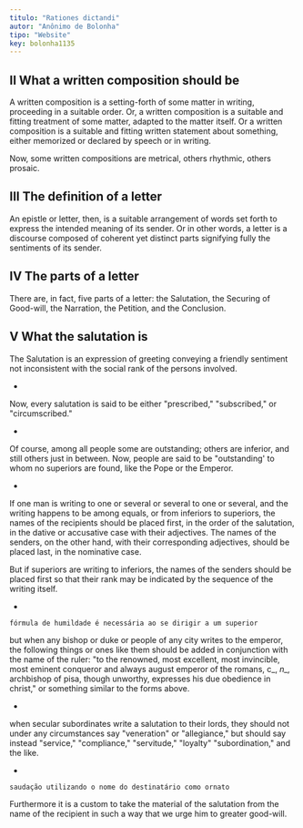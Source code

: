 ```yaml
---
titulo: "Rationes dictandi"
autor: "Anônimo de Bolonha"
tipo: "Website"
key: bolonha1135
---
```


## II What a written composition should be

A written composition is a setting-forth of some matter in writing, proceeding in a suitable order. Or, a written composition is a suitable and fitting treatment of some matter, adapted to the matter itself. Or a written composition is a suitable and fitting written statement about something, either memorized or declared by speech or in writing.

Now, some written compositions are metrical, others rhythmic, others prosaic.

## III The definition of a letter


An epistle or letter, then, is a suitable arrangement of words set forth to express the intended meaning of its sender. Or in other words, a letter is a discourse composed of coherent yet distinct parts signifying fully the sentiments of its sender.

## IV The parts of a letter

There are, in fact, five parts of a letter: the Salutation, the Securing of Good-will, the Narration, the Petition, and the Conclusion.

## V What the salutation is


The Salutation is an expression of greeting conveying a friendly sentiment not inconsistent with the social rank of the persons involved.

+

Now, every salutation is said to be either "prescribed," "subscribed," or "circumscribed."

+

Of course, among all people some are outstanding; others are inferior, and still others just in between. Now, people are said to be "outstanding' to whom no superiors are found, like the Pope or the Emperor.

+

If one man is writing to one or several or several to one or several, and the writing happens to be among equals, or from inferiors to superiors, the names of the recipients should be placed first, in the order of the salutation, in the dative or accusative case with their adjectives. The names of the senders, on the other hand, with their corresponding adjectives, should be placed last, in the nominative case.

 But if superiors are writing to inferiors, the names of the senders should be placed first so that their rank may be indicated by the sequence of the writing itself.

+

`fórmula de humildade é necessária ao se dirigir a um superior`

but when any bishop or duke or people of any city writes to the emperor, the following things or ones like them should be added in conjunction with the name of the ruler: "to the renowned, most excellent, most invincible, most eminent conqueror and always august emperor of the romans, c_, *n_,* archbishop of pisa, though unworthy, expresses his due obedience in christ," or something similar to the forms above.

+

when secular subordinates write a salutation to their lords, they should not under any circumstances say "veneration" or "allegiance," but should say instead "service," "compliance," "servitude," "loyalty" "subordination," and the like.

+

`saudação utilizando o nome do destinatário como ornato`

Furthermore it is a custom to take the material of the salutation from 
the name of the recipient in such a way that we urge him to greater 
good-will. 
